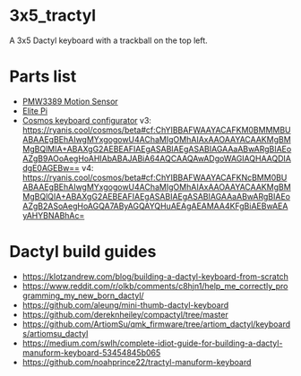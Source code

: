 # 3x5_tractyl

A 3x5 Dactyl keyboard with a trackball on the top left.

# Parts list

- [PMW3389 Motion Sensor](https://www.tindie.com/products/citizenjoe/pmw3389-motion-sensor)
- [Elite Pi](https://keeb.io/products/elite-pi-usb-c-pro-micro-replacement-rp2040)
- [Cosmos keyboard configurator](https://ryanis.cool/cosmos/beta#cf:ChYIBBAFWAAYBSAEKNcBMM0BUAJAAEgBEhAIwgMYxgogowU4AChaMIgOMhAIAxAAOAAYACAAKMgBMMgB)
  v3: https://ryanis.cool/cosmos/beta#cf:ChYIBBAFWAAYACAFKM0BMMMBUABAAEgBEhAIwgMYxgogowU4AChaMIgOMhAIAxAAOAAYACAAKMgBMMgBQlMIA+ABAXgG2AEBEAFIAEgASABIAEgASABIAGAAaABwARgBIAEoAZgB9AOoAegHoAHIAbABAJABiA64AQCAAQAwADgoWAGIAQHAAQDIAdgE0AGEBw==
  v4: https://ryanis.cool/cosmos/beta#cf:ChYIBBAFWAAYACAFKNcBMM0BUABAAEgBEhAIwgMYxgogowU4AChaMIgOMhAIAxAAOAAYACAAKMgBMMgBQlQIA+ABAXgG2AEBEAFIAEgASABIAEgASABIAGAAaABwARgBIAEoAZgB2ASoAegHoAGQA7AByAGQAYQHuAEAgAEAMAA4KFgBiAEBwAEAyAHYBNABhAc=

# Dactyl build guides

- https://klotzandrew.com/blog/building-a-dactyl-keyboard-from-scratch
- https://www.reddit.com/r/olkb/comments/c8hjn1/help_me_correctly_programming_my_new_born_dactyl/
- https://github.com/aleung/mini-thumb-dactyl-keyboard
- https://github.com/dereknheiley/compactyl/tree/master
- https://github.com/ArtiomSu/qmk_firmware/tree/artiom_dactyl/keyboards/artiomsu_dactyl
- https://medium.com/swlh/complete-idiot-guide-for-building-a-dactyl-manuform-keyboard-53454845b065
- https://github.com/noahprince22/tractyl-manuform-keyboard
